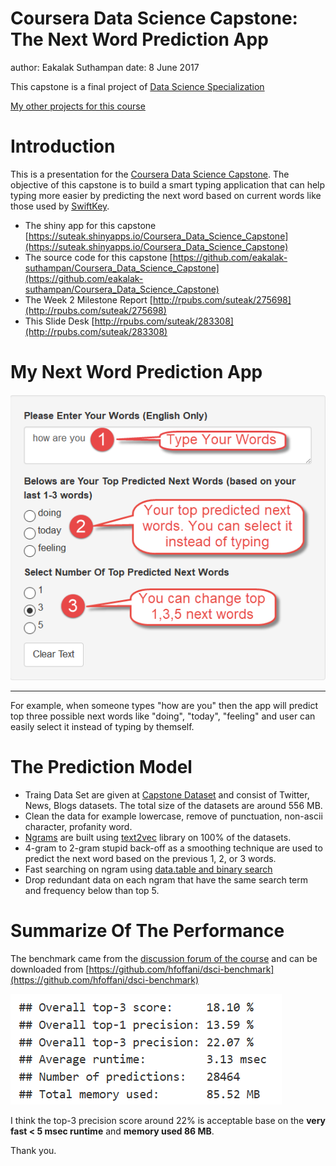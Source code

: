 Coursera Data Science Capstone: The Next Word Prediction App
========================================================
author: Eakalak Suthampan
date: 8 June 2017

This capstone is a final project of [Data Science Specialization](https://www.coursera.org/specializations/jhu-data-science)

[My other projects for this course](http://rpubs.com/suteak)

Introduction
========================================================

This is a presentation for the [Coursera Data Science Capstone](https://www.coursera.org/learn/data-science-project). The objective of this capstone is to build a smart typing application that can help typing more easier by predicting the next word based on current words like those used by [SwiftKey](https://swiftkey.com). 

* The shiny app for this capstone
[https://suteak.shinyapps.io/Coursera_Data_Science_Capstone](https://suteak.shinyapps.io/Coursera_Data_Science_Capstone)
* The source code for this capstone
[https://github.com/eakalak-suthampan/Coursera_Data_Science_Capstone](https://github.com/eakalak-suthampan/Coursera_Data_Science_Capstone)
* The Week 2 Milestone Report 
[http://rpubs.com/suteak/275698](http://rpubs.com/suteak/275698)
* This Slide Desk [http://rpubs.com/suteak/283308](http://rpubs.com/suteak/283308) 

My Next Word Prediction App
========================================================

![My App Demo](app_demo.png)
***
For example, when someone types "how are you" then the app will predict top three possible next words like "doing", "today", "feeling" and user can easily select it instead of typing by themself.


The Prediction Model
========================================================

* Traing Data Set are given at [Capstone Dataset](https://d396qusza40orc.cloudfront.net/dsscapstone/dataset/Coursera-SwiftKey.zip) and consist of Twitter, News, Blogs datasets. The total size of the datasets are around 556 MB.
* Clean the data for example lowercase, remove of punctuation, non-ascii character, profanity word.
* [Ngrams](http://en.wikipedia.org/wiki/N-gram) are built using [text2vec](http://text2vec.org/vectorization.html#n-grams) library on 100% of the datasets. 
* 4-gram to 2-gram stupid back-off as a smoothing technique are used to predict the next word based on the previous 1, 2, or 3 words.
* Fast searching on ngram using [data.table and binary search](https://cran.r-project.org/web/packages/data.table/vignettes/datatable-keys-fast-subset.html)
* Drop redundant data on each ngram that have the same search term and frequency below than top 5. 

Summarize Of The Performance
========================================================
The benchmark came from the [discussion forum of the course](https://www.coursera.org/learn/data-science-project/discussions/all/threads/1aWTuoCGEeakbhIiKPxV8w) and can be downloaded from [https://github.com/hfoffani/dsci-benchmark](https://github.com/hfoffani/dsci-benchmark)

![Benchmark](benchmark.png)

I think the top-3 precision score around 22% is acceptable base on the **very fast < 5 msec runtime** and **memory used 86 MB**.

Thank you.


